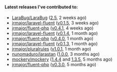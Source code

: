 ####  Latest releases I've contributed to:

- [LaraBug/LaraBug](https://github.com/LaraBug/LaraBug) ([2.5](https://github.com/LaraBug/LaraBug/releases/tag/2.5), 2 weeks ago)
- [jrmajor/laravel-fluent](https://github.com/jrmajor/laravel-fluent) ([v0.1.5](https://github.com/jrmajor/laravel-fluent/releases/tag/v0.1.5), 3 weeks ago)
- [jrmajor/fluent-php](https://github.com/jrmajor/fluent-php) ([v0.4.1](https://github.com/jrmajor/fluent-php/releases/tag/v0.4.1), 4 weeks ago)
- [jrmajor/laravel-fluent](https://github.com/jrmajor/laravel-fluent) ([v0.1.4](https://github.com/jrmajor/laravel-fluent/releases/tag/v0.1.4), 1 month ago)
- [jrmajor/fluent-php](https://github.com/jrmajor/fluent-php) ([v0.4.0](https://github.com/jrmajor/fluent-php/releases/tag/v0.4.0), 1 month ago)
- [jrmajor/laravel-fluent](https://github.com/jrmajor/laravel-fluent) ([v0.1.3](https://github.com/jrmajor/laravel-fluent/releases/tag/v0.1.3), 1 month ago)
- [jrmajor/pluralrules](https://github.com/jrmajor/pluralrules) ([v1.0.1](https://github.com/jrmajor/pluralrules/releases/tag/v1.0.1), 1 month ago)
- [nunomaduro/larastan](https://github.com/nunomaduro/larastan) ([1.0.0](https://github.com/nunomaduro/larastan/releases/tag/1.0.0), 3 months ago)
- [mockery/mockery](https://github.com/mockery/mockery) ([1.4.4](https://github.com/mockery/mockery/releases/tag/1.4.4) and [1.3.5](https://github.com/mockery/mockery/releases/tag/1.3.5), 5 months ago)
- [jrmajor/fluent-php](https://github.com/jrmajor/fluent-php) ([v0.3.0](https://github.com/jrmajor/fluent-php/releases/tag/v0.3.0), 5 months ago)

